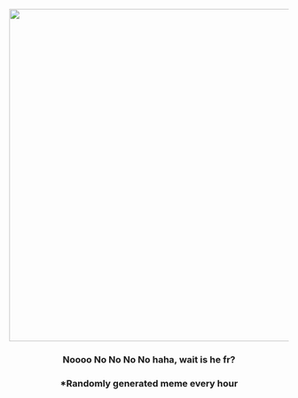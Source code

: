 <p align="center">
        <img src="https://i.redd.it/pedw0hzvdgu81.gif" width="600" height="600">
        </p>
        <h3 align="center">Noooo No No No No haha, wait is he fr?</h3>
        <h3 align="center">*Randomly generated meme every hour</h3>
    